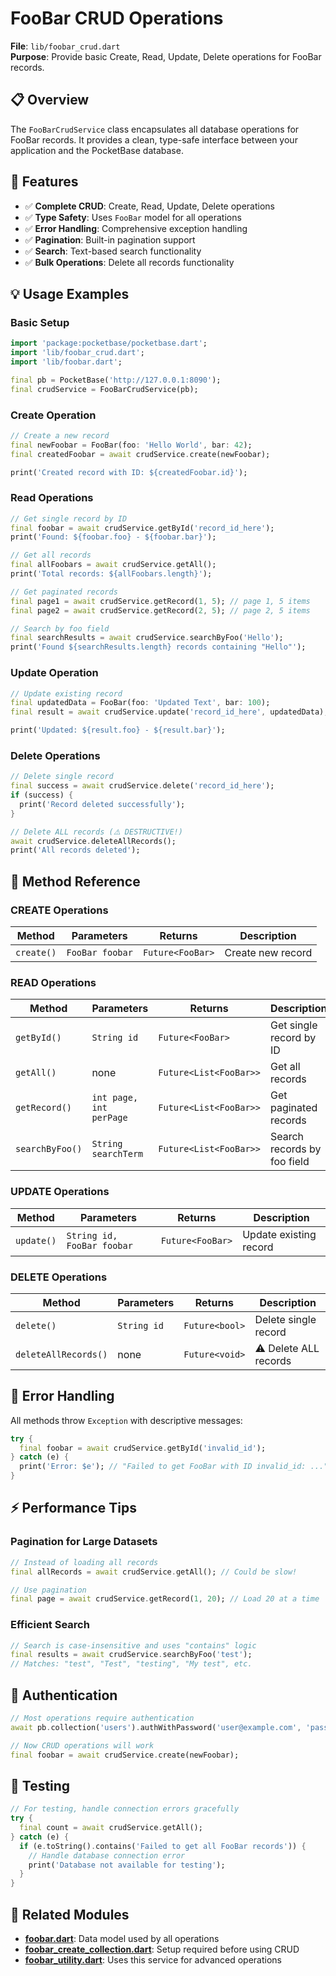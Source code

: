 # FooBar CRUD Operations

**File**: `lib/foobar_crud.dart`  
**Purpose**: Provide basic Create, Read, Update, Delete operations for FooBar records.

## 📋 Overview

The `FooBarCrudService` class encapsulates all database operations for FooBar records. It provides a clean, type-safe interface between your application and the PocketBase database.

## 🔧 Features

- ✅ **Complete CRUD**: Create, Read, Update, Delete operations
- ✅ **Type Safety**: Uses `FooBar` model for all operations
- ✅ **Error Handling**: Comprehensive exception handling
- ✅ **Pagination**: Built-in pagination support
- ✅ **Search**: Text-based search functionality
- ✅ **Bulk Operations**: Delete all records functionality

## 💡 Usage Examples

### Basic Setup

```dart
import 'package:pocketbase/pocketbase.dart';
import 'lib/foobar_crud.dart';
import 'lib/foobar.dart';

final pb = PocketBase('http://127.0.0.1:8090');
final crudService = FooBarCrudService(pb);
```

### Create Operation

```dart
// Create a new record
final newFoobar = FooBar(foo: 'Hello World', bar: 42);
final createdFoobar = await crudService.create(newFoobar);

print('Created record with ID: ${createdFoobar.id}');
```

### Read Operations

```dart
// Get single record by ID
final foobar = await crudService.getById('record_id_here');
print('Found: ${foobar.foo} - ${foobar.bar}');

// Get all records
final allFoobars = await crudService.getAll();
print('Total records: ${allFoobars.length}');

// Get paginated records
final page1 = await crudService.getRecord(1, 5); // page 1, 5 items
final page2 = await crudService.getRecord(2, 5); // page 2, 5 items

// Search by foo field
final searchResults = await crudService.searchByFoo('Hello');
print('Found ${searchResults.length} records containing "Hello"');
```

### Update Operation

```dart
// Update existing record
final updatedData = FooBar(foo: 'Updated Text', bar: 100);
final result = await crudService.update('record_id_here', updatedData);

print('Updated: ${result.foo} - ${result.bar}');
```

### Delete Operations

```dart
// Delete single record
final success = await crudService.delete('record_id_here');
if (success) {
  print('Record deleted successfully');
}

// Delete ALL records (⚠️ DESTRUCTIVE!)
await crudService.deleteAllRecords();
print('All records deleted');
```

## 🎯 Method Reference

### CREATE Operations

| Method | Parameters | Returns | Description |
|--------|------------|---------|-------------|
| `create()` | `FooBar foobar` | `Future<FooBar>` | Create new record |

### READ Operations

| Method | Parameters | Returns | Description |
|--------|------------|---------|-------------|
| `getById()` | `String id` | `Future<FooBar>` | Get single record by ID |
| `getAll()` | none | `Future<List<FooBar>>` | Get all records |
| `getRecord()` | `int page, int perPage` | `Future<List<FooBar>>` | Get paginated records |
| `searchByFoo()` | `String searchTerm` | `Future<List<FooBar>>` | Search records by foo field |

### UPDATE Operations

| Method | Parameters | Returns | Description |
|--------|------------|---------|-------------|
| `update()` | `String id, FooBar foobar` | `Future<FooBar>` | Update existing record |

### DELETE Operations

| Method | Parameters | Returns | Description |
|--------|------------|---------|-------------|
| `delete()` | `String id` | `Future<bool>` | Delete single record |
| `deleteAllRecords()` | none | `Future<void>` | ⚠️ Delete ALL records |

## 🚨 Error Handling

All methods throw `Exception` with descriptive messages:

```dart
try {
  final foobar = await crudService.getById('invalid_id');
} catch (e) {
  print('Error: $e'); // "Failed to get FooBar with ID invalid_id: ..."
}
```

## ⚡ Performance Tips

### Pagination for Large Datasets

```dart
// Instead of loading all records
final allRecords = await crudService.getAll(); // Could be slow!

// Use pagination
final page = await crudService.getRecord(1, 20); // Load 20 at a time
```

### Efficient Search

```dart
// Search is case-insensitive and uses "contains" logic
final results = await crudService.searchByFoo('test');
// Matches: "test", "Test", "testing", "My test", etc.
```

## 🔐 Authentication

```dart
// Most operations require authentication
await pb.collection('users').authWithPassword('user@example.com', 'password');

// Now CRUD operations will work
final foobar = await crudService.create(newFoobar);
```

## 🧪 Testing

```dart
// For testing, handle connection errors gracefully
try {
  final count = await crudService.getAll();
} catch (e) {
  if (e.toString().contains('Failed to get all FooBar records')) {
    // Handle database connection error
    print('Database not available for testing');
  }
}
```

## 🔗 Related Modules

- **[foobar.dart](./foobar.md)**: Data model used by all operations
- **[foobar_create_collection.dart](./foobar_create_collection.md)**: Setup required before using CRUD
- **[foobar_utility.dart](./foobar_utility.md)**: Uses this service for advanced operations
